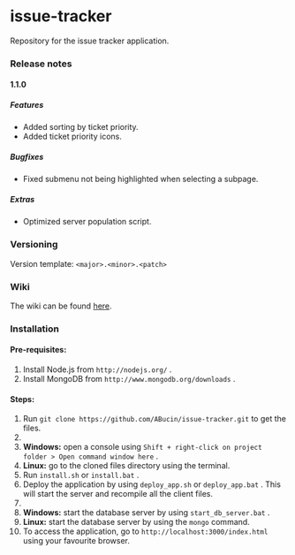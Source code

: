 issue-tracker
=============

Repository for the issue tracker application.

### Release notes

#### 1.1.0

##### Features

* Added sorting by ticket priority.
* Added ticket priority icons.

##### Bugfixes

* Fixed submenu not being highlighted when selecting a subpage.

##### Extras

* Optimized server population script.

### Versioning

Version template: `<major>.<minor>.<patch>`

### Wiki

The wiki can be found [here](https://github.com/ABucin/issue-tracker/wiki).

### Installation

#### Pre-requisites:

1. Install Node.js from `http://nodejs.org/` .
2. Install MongoDB from `http://www.mongodb.org/downloads` .

#### Steps:

1. Run `git clone https://github.com/ABucin/issue-tracker.git` to get the files.
2. 
  1. **Windows:** open a console using `Shift + right-click on project folder > Open command window here` .
  2. **Linux:** go to the cloned files directory using the terminal.
4. Run `install.sh` or `install.bat` .
5. Deploy the application by using `deploy_app.sh` or `deploy_app.bat` . This will start the server and recompile all the client files.
6. 
  1. **Windows:** start the database server by using `start_db_server.bat` . 
  2. **Linux:** start the database server by using the `mongo` command.
8. To access the application, go to `http://localhost:3000/index.html` using your favourite browser.
